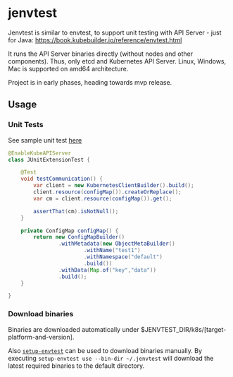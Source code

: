 # jenvtest

Jenvtest is similar to envtest, to support unit testing with API Server - just for Java:
https://book.kubebuilder.io/reference/envtest.html

It runs the API Server binaries directly (without nodes and other components). Thus, only etcd and Kubernetes API Server.
Linux, Windows, Mac is supported on amd64 architecture.

Project is in early phases, heading towards mvp release.

## Usage 

### Unit Tests

See sample unit test [here](https://github.com/csviri/jenvtest/blob/main/src/test/java/com/csviri/jenvtest/junit/JUnitExtensionTest.java)

```java
@EnableKubeAPIServer
class JUnitExtensionTest {

    @Test
    void testCommunication() {
        var client = new KubernetesClientBuilder().build();
        client.resource(configMap()).createOrReplace();
        var cm = client.resource(configMap()).get();

        assertThat(cm).isNotNull();
    }

    private ConfigMap configMap() {
        return new ConfigMapBuilder()
                .withMetadata(new ObjectMetaBuilder()
                        .withName("test1")
                        .withNamespace("default")
                        .build())
                .withData(Map.of("key","data"))
                .build();
    }

}
```

### Download binaries

Binaries are downloaded automatically under $JENVTEST_DIR/k8s/[target-platform-and-version].

Also [`setup-envtest`](https://pkg.go.dev/sigs.k8s.io/controller-runtime/tools/setup-envtest#section-readme) can be used
to download binaries manually. By executing `setup-envtest use --bin-dir ~/.jenvtest` will download the latest required
binaries to the default directory.
